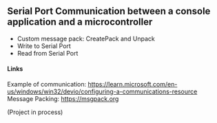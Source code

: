
## Serial Port Communication between a console application and a microcontroller

- Custom message pack: CreatePack and Unpack
- Write to Serial Port
- Read from Serial Port

#### Links

Example of communication: https://learn.microsoft.com/en-us/windows/win32/devio/configuring-a-communications-resource
Message Packing: https://msgpack.org

(Project in process)